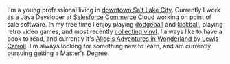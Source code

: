 I'm a young professional living in [downtown Salt Lake City](https://twitter.com/downtownslc). Currently I work as a Java Developer at [Salesforce Commerce Cloud](https://twitter.com/commercecloud) working on point of sale software. In my free time I enjoy playing [dodgeball](https://www.instagram.com/p/BblIDTWAsHM/?taken-by=mileslimesmiles) and [kickball](https://twitter.com/mileslimes/status/897924517837680640), playing retro video games, and most recently [collecting vinyl](https://twitter.com/mileslimes/status/889994504161312770). I always like to have a book to read, and currently it's [Alice's Adventures in Wonderland by Lewis Carroll](http://a.co/fRYfcJR). I'm always looking for something new to learn, and am currently pursuing getting a Master's Degree.
